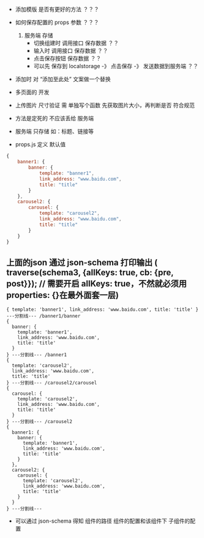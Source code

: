 ## 
- 添加模版 是否有更好的方法 ？？？
- 如何保存配置的 props 参数 ？？？
    1. 服务端 存储
        - 切换组建时 调用接口 保存数据  ？？
        - 输入时 调用接口 保存数据 ？？
        - 点击保存按钮 保存数据 ？？
        - 可以先 保存到 localstorage -》 点击保存 -》 发送数据到服务端 ？？

- 添加时 对 “添加至此处” 文案做一个替换

- 多页面的 开发

- 上传图片 尺寸验证 需 单独写个函数 先获取图片大小，再判断是否 符合规范


- 方法是定死的 不应该丢给 服务端
- 服务端 只存储 如：标题、链接等
- props.js 定义 默认值

```js
{
    banner1: {
        banner: {
            template: "banner1",
            link_address: "www.baidu.com",
            title: "title"
        }
    },
    carousel2: {
        carousel: {
            template: "carousel2",
            link_address: "www.baidu.com",
            title: "title"
        }
    }
}
```

## 上面的json 通过 json-schema 打印输出 ( traverse(schema3, {allKeys: true, cb: {pre, post}}); // 需要开启 allKeys: true，不然就必须用properties: {}在最外面套一层)
```
{ template: 'banner1', link_address: 'www.baidu.com', title: 'title' } ---分割线--- /banner1/banner
{
  banner: {
    template: 'banner1',
    link_address: 'www.baidu.com',
    title: 'title'
  }
} ---分割线--- /banner1
{
  template: 'carousel2',
  link_address: 'www.baidu.com',
  title: 'title'
} ---分割线--- /carousel2/carousel
{
  carousel: {
    template: 'carousel2',
    link_address: 'www.baidu.com',
    title: 'title'
  }
} ---分割线--- /carousel2
{
  banner1: {
    banner: {
      template: 'banner1',
      link_address: 'www.baidu.com',
      title: 'title'
    }
  },
  carousel2: {
    carousel: {
      template: 'carousel2',
      link_address: 'www.baidu.com',
      title: 'title'
    }
  }
} ---分割线---
```

- 可以通过 json-schema 得知  组件的路径 组件的配置和该组件下 子组件的配置